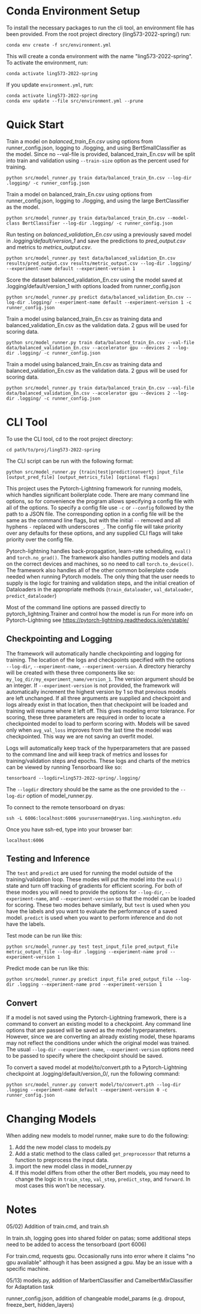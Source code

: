 
# Conda Environment Setup
To install the necessary packages to run the cli tool, an environment file has been provided.
From the root project directory (ling573-2022-spring/) run:
```
conda env create -f src/environment.yml
```
This will create a conda environment with the name "ling573-2022-spring". To activate the environment, run: 
```
conda activate ling573-2022-spring
```
If you update `environment.yml`, run:
```
conda activate ling573-2022-spring
conda env update --file src/environment.yml --prune
```


# Quick Start
Train a model on *balanced_train_En.csv* using options from runner_config.json, logging to ./logging, and using
BertSmallClassifier as the model. Since no --val-file is provided, balanced_train_En.csv will be split into train and
validation using `--train-size` option as the percent used for training.
```
python src/model_runner.py train data/balanced_train_En.csv --log-dir .logging/ -c runner_config.json
```

Train a model on balanced_train_En.csv using options from runner_config.json, logging to ./logging, and using
the large BertClassifier as the model.
```
python src/model_runner.py train data/balanced_train_En.csv --model-class BertClassifier --log-dir .logging/ -c runner_config.json
```

Run testing on *balanced_validation_En.csv* using a previously saved model in *.logging/default/version_1* and save the predictions to *pred_output.csv*
and metrics to *metrics_output.csv*.
```
python src/model_runner.py test data/balanced_validation_En.csv results/pred_output.csv results/metric_output.csv --log-dir .logging/ --experiment-name default --experiment-version 1
```

Score the dataset balanced_validation_En.csv using the model saved at .logging/default/version_1 with options loaded from
runner_config.json
```
python src/model_runner.py predict data/balanced_validation_En.csv --log-dir .logging/ --experiment-name default --experiment-version 1 -c runner_config.json
```
Train a model using balanced_train_En.csv as training data and balanced_validation_En.csv as the validation data. 2 gpus
will be used for scoring data.
```
python src/model_runner.py train data/balanced_train_En.csv --val-file data/balanced_validation_En.csv --accelerator gpu --devices 2 --log-dir .logging/ -c runner_config.json
```
Train a model using balanced_train_En.csv as training data and balanced_validation_En.csv as the validation data. 2 gpus
will be used for scoring data.
```
python src/model_runner.py train data/balanced_train_En.csv --val-file data/balanced_validation_En.csv --accelerator gpu --devices 2 --log-dir .logging/ -c runner_config.json
```

# CLI Tool

To use the CLI tool, cd to the root project directory:
```
cd path/to/proj/ling573-2022-spring
```
The CLI script can be run with the following format:
```
python src/model_runner.py {train|test|predict|convert} input_file [output_pred_file] [output_metrics_file] [optional flags]
```
This project uses the Pytorch-Lightning framework for running models, which handles significant boilerplate code. There
are many command line options, so for convenience the program allows specifying a config file with all of the options. To 
specify a config file use `-c` or `--config` followed by the path to a JSON file. The corresponding option in a config file will be the
same as the command line flags, but with the initial `--` removed and all hyphens `-` replaced with underscores `_`. The config
file will take priority over any defaults for these options, and any supplied CLI flags will take priority over the config file.

Pytorch-lightning handles back-propagation, learn-rate scheduling, `eval()` and `torch.no_grad()`. The framework also handles putting
models and data on the correct devices and machines, so no need to call `torch.to_device()`. The framework also handles all of the other common
boilerplate code needed when running Pytorch models. The only thing that the user needs to supply is the logic for training and
validation steps, and the initial creation of Dataloaders in the appropriate methods (`train_dataloader`, `val_dataloader`, `predict_dataloader`)

Most of the command line options are passed directly to pytorch_lightning.Trainer and control how the model is run
For more info on Pytorch-Lightning see https://pytorch-lightning.readthedocs.io/en/stable/

## Checkpointing and Logging
The framework will automatically handle checkpointing and logging for training. The location of the logs and checkpoints
specified with the options `--log-dir`, `--experiment-name`, `--experiment-version`. A directory hierarchy 
will be created with these three components like so: `my_log_dir/my_experiment_name/version_1`. The version argument should
be an integer. If `--experiment-version` is not provided, the framework will automatically increment the highest version by 1 so
that previous models are left unchanged. If all three arguments are supplied and checkpoint and logs already exist in that location,
then that checkpoint will be loaded and training will resume where it left off. This gives modeling error tolerance. For scoring, 
these three parameters are required in order to locate a checkpointed model to load to perform scoring with. Models will be saved
only when `avg_val_loss` improves from the last time the model was checkpointed. This way we are not saving an overfit model.

Logs will automatically keep track of the hyperparameters that are passed to the command line and will keep track of metrics and losses
for training/validation steps and epochs. These logs and charts of the metrics can be viewed by running Tensorboard like so:
```
tensorboard --logdir=ling573-2022-spring/.logging/
```
The `--logdir` directory should be the same as the one provided to the `--log-dir` option of model_runner.py.

To connect to the remote tensorboard on dryas:

```
ssh -L 6006:localhost:6006 yourusername@dryas.ling.washington.edu
```
Once you have ssh-ed, type into your browser bar:

```
localhost:6006
```

## Testing and Inference
The `test` and `predict` are used for running the model outside of the training/validation loop. These modes will put
the model into the `eval()` state and turn off tracking of gradients for efficient scoring. For both of these modes you 
will need to provide the options for `--log-dir`, `--experiment-name`, and `--experiment-version` so that the model can
be loaded for scoring. These two modes behave similarly, but `test` is used when you have the labels and you want to evaluate
the performance of a saved model. `predict` is used when you want to perform inference and do not have the labels.

Test mode can be run like this:
```
python src/model_runner.py test test_input_file pred_output_file metric_output_file --log-dir .logging --experiment-name prod --experiment-version 1
```

Predict mode can be run like this:
```
python src/model_runner.py predict input_file pred_output_file --log-dir .logging --experiment-name prod --experiment-version 1
```

## Convert
If a model is not saved using the Pytorch-Lightning framework, there is a command to convert an existing model to a checkpoint.
Any command line options that are passed will be saved as the model hyperparameters. However, since we are converting an already
existing model, these hparams may not reflect the conditions under which the original model was trained. The usual `--log-dir`
`--experiment-name`, `--experiment-version` options need to be passed to specify where the checkpoint should be saved.

To convert a saved model at model/to/convert.pth to a Pytorch-Lightning checkpoint at .logging/default/version_0/, run the following command:
```
python src/model_runner.py convert model/to/convert.pth --log-dir .logging --experiment-name default --experiment-version 0 -c runner_config.json
```


# Changing Models
When adding new models to model runner, make sure to do the following:
1) Add the new model class to models.py
2) Add a static method to the class called `get_preprocessor` that returns a function to preprocess the input data.
3) import the new model class in model_runner.py
4) If this model differs from other the other Bert models, you may need to change the logic in `train_step`, `val_step`, `predict_step`, and `forward`. In most cases this won't be necessary.

# Notes
05/02) Addition of train.cmd, and train.sh

In train.sh, logging goes into shared folder on patas; some additional steps need to be added to access the tensorboard (port 6006)

For train.cmd, requests gpu. Occasionally runs into error where it claims "no gpu available" although it has been assigned a gpu. May be an issue with a specific machine.

05/13) models.py, addition of MarbertClassifier and CamelbertMixClassifier for Adaptation task

runner_config.json, addition of changeable model_params (e.g. dropout, freeze_bert, hidden_layers)
